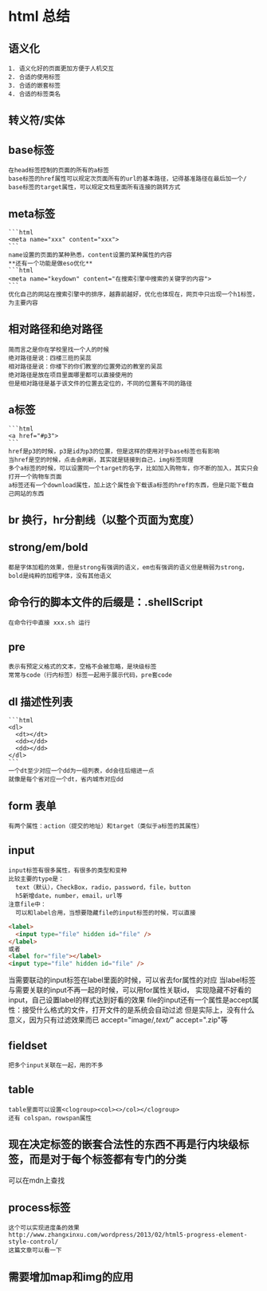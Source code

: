 #  html 总结

  ## 语义化
    1. 语义化好的页面更加方便于人机交互
    2. 合适的使用标签
    3. 合适的嵌套标签
    4. 合适的标签类名
  ## 转义符/实体 
  ## base标签
    在head标签控制的页面的所有的a标签
    base标签的href属性可以规定次页面所有的url的基本路径，记得基准路径在最后加一个/
    base标签的target属性，可以规定文档里面所有连接的跳转方式
  ## meta标签
    ```html
    <meta name="xxx" content="xxx">
    ```
    name设置的页面的某种熟悉，content设置的某种属性的内容
    **还有一个功能是做eso优化**
    ```html
    <meta name="keydown" content="在搜索引擎中搜索的关键字的内容">
    ```
    优化自己的网站在搜索引擎中的排序，越靠前越好，优化也体现在，网页中只出现一个h1标签，为主要内容

  ## 相对路径和绝对路径
    简而言之是你在学校里找一个人的时候
    绝对路径是说：四楼三班的吴蕊
    相对路径是说：你楼下的你们教室的位置旁边的教室的吴蕊
    绝对路径是放在项目里面哪里都可以直接使用的
    但是相对路径是基于该文件的位置去定位的，不同的位置有不同的路径

  ## a标签
    ```html
    <a href="#p3">
    ```
    href是p3的时候，p3是id为p3的位置，但是这样的使用对于base标签也有影响
    当href是空的时候，点击会刷新，其实就是链接到自己，img标签同理
    多个a标签的时候，可以设置同一个target的名字，比如加入购物车，你不断的加入，其实只会打开一个购物车页面
    a标签还有一个download属性，加上这个属性会下载该a标签的href的东西，但是只能下载自己网站的东西

  ## br 换行，hr分割线（以整个页面为宽度）

  ## strong/em/bold 
    都是字体加粗的效果，但是strong有强调的语义，em也有强调的语义但是稍弱为strong，bold是纯粹的加粗字体，没有其他语义
  
  ## 命令行的脚本文件的后缀是：.shellScript
    在命令行中直接 xxx.sh 运行

  ## pre
    表示有预定义格式的文本，空格不会被忽略，是块级标签
    常常与code（行内标签）标签一起用于展示代码，pre套code

  ## dl 描述性列表
    ```html
    <dl>
      <dt></dt>
      <dd></dd>
      <dd></dd>
    </dl>
    ```
    一个dt至少对应一个dd为一组列表，dd会往后缩进一点
    就像是每个省对应一个dt，省内城市对应dd
  
  ## form 表单
    有两个属性：action（提交的地址）和target（类似于a标签的其属性）
  
  ## input 
    input标签有很多属性，有很多的类型和变种
    比较主要的type是：
      text（默认），CheckBox，radio，password，file，button
      h5新增date，number，email，url等
    注意file中：
      可以和label合用，当想要隐藏file的input标签的时候，可以直接
  ```html
  <label>
    <input type="file" hidden id="file" />
  </label>
  或者
  <label for="file"></label>
  <input type="file" hidden id="file" />
  ```
  当需要联动的input标签在label里面的时候，可以省去for属性的对应
  当label标签与需要关联的input不再一起的时候，可以用for属性关联id，
  实现隐藏不好看的input，自己设置label的样式达到好看的效果
  file的input还有一个属性是accept属性：接受什么格式的文件，打开文件的是系统会自动过滤
  但是实际上，没有什么意义，因为只有过滤效果而已 accept="image/*,text/*" accept=".zip"等

  ## fieldset 
    把多个input关联在一起，用的不多

  ## table
    table里面可以设置<clogroup><col><>/col></clogroup>
    还有 colspan，rowspan属性

  ## 现在决定标签的嵌套合法性的东西不再是行内块级标签，而是对于每个标签都有专门的分类
   可以在mdn上查找

  ## process标签
    这个可以实现进度条的效果
    http://www.zhangxinxu.com/wordpress/2013/02/html5-progress-element-style-control/
    这篇文章可以看一下

  ## 需要增加map和img的应用


